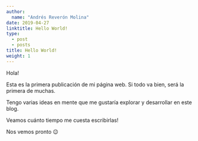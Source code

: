 ```yaml
---
author:
  name: "Andrés Reverón Molina"
date: 2019-04-27
linktitle: Hello World!
type:
  - post
  - posts
title: Hello World!
weight: 1
---
```


Hola!

Esta es la primera publicación de mi página web. Si todo va bien, será la primera de muchas.

Tengo varias ideas en mente que me gustaría explorar y desarrollar en este blog.

Veamos cuánto tiempo me cuesta escribirlas!

Nos vemos pronto 😉
